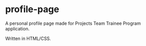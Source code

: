 # profile-page
A personal profile page made for Projects Team Trainee Program application.

Written in HTML/CSS.
